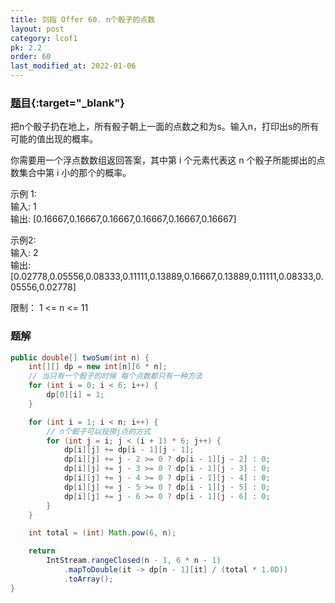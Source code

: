 ```yaml
---
title: 剑指 Offer 60. n个骰子的点数
layout: post
category: lcof1
pk: 2.2
order: 60
last_modified_at: 2022-01-06
---
```


### [题目](https://leetcode.cn/problems/nge-tou-zi-de-dian-shu-lcof/){:target="_blank"}

把n个骰子扔在地上，所有骰子朝上一面的点数之和为s。输入n，打印出s的所有可能的值出现的概率。

你需要用一个浮点数数组返回答案，其中第 i 个元素代表这 n 个骰子所能掷出的点数集合中第 i 小的那个的概率。

示例 1:  
输入: 1  
输出: [0.16667,0.16667,0.16667,0.16667,0.16667,0.16667]

示例2:  
输入: 2  
输出: [0.02778,0.05556,0.08333,0.11111,0.13889,0.16667,0.13889,0.11111,0.08333,0.05556,0.02778]

限制：
1 <= n <= 11

### 题解

```java
public double[] twoSum(int n) {
    int[][] dp = new int[n][6 * n];
    // 当只有一个骰子的时候 每个点数都只有一种方法
    for (int i = 0; i < 6; i++) {
        dp[0][i] = 1;
    }

    for (int i = 1; i < n; i++) {
        // n个骰子可以投掷j点的方式
        for (int j = i; j < (i + 1) * 6; j++) {
            dp[i][j] += dp[i - 1][j - 1];
            dp[i][j] += j - 2 >= 0 ? dp[i - 1][j - 2] : 0;
            dp[i][j] += j - 3 >= 0 ? dp[i - 1][j - 3] : 0;
            dp[i][j] += j - 4 >= 0 ? dp[i - 1][j - 4] : 0;
            dp[i][j] += j - 5 >= 0 ? dp[i - 1][j - 5] : 0;
            dp[i][j] += j - 6 >= 0 ? dp[i - 1][j - 6] : 0;
        }
    }

    int total = (int) Math.pow(6, n);

    return
        IntStream.rangeClosed(n - 1, 6 * n - 1)
            .mapToDouble(it -> dp[n - 1][it] / (total * 1.0D))
            .toArray();
}
```